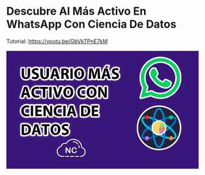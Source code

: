 # Descubre Al Más Activo En WhatsApp Con Ciencia De Datos
Tutorial: https://youtu.be/GbVkTPnE7kM 
<br><br>
![Descubre Al Más Activo En Whatsapp Con Ciencia De Datos](https://raw.githubusercontent.com/collectivecloudperu/ver-usuario-mas-activo-whatsapp-con-ciencia-de-datos/refs/heads/main/que-usuario-participa-mas-whatsapp-ciencia-de-datos.png)
